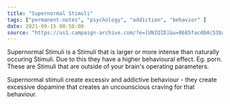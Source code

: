 ```yaml
---
title: "Supernormal Stimuli"
tags: ["permanent-notes", "psychology", "addiction", "behavior" ]
date: 2021-09-15 00:58:00
source: "https://us1.campaign-archive.com/?e=[UNIQID]&u=8685facd04c53ba0a1a0f2ae2&id=686a1b3738"
---
```


Supernormal Stimuli is a Stimuli that is larger or more intense than naturally occuring Stimuli. Due to this they have a higher behavioural effect. Eg. porn. These are Stimuli that are outside of your brain's operating parameters.

Supernormal stimuli create excessiv and addictive behaviour - they create excessive dopamine that creates an uncounscious craving for that behaviour.